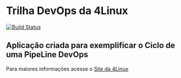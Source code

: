 # Trilha DevOps da 4Linux

<!-- Altere a Flag abaixo com sua URL do Travis -->
[![Build Status](https://travis-ci.org/jjanderson-dev/DevOpsLab-HelloWorld.svg?branch=master)](https://travis-ci.org/jjanderson-dev/DevOpsLab-HelloWorld)

## Aplicação criada para exemplificar o Ciclo de uma PipeLine DevOps


Para maiores informações acesse o [Site da 4Linux](https://www.4linux.com.br/cursos/devops)
